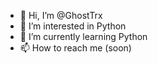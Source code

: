 - 👋 Hi, I’m @GhostTrx
- 👀 I’m interested in Python
- 🌱 I’m currently learning Python
- 📫 How to reach me (soon)
